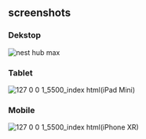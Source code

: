 ## screenshots

### Dekstop
![nest hub max](https://github.com/user-attachments/assets/30bfd8d5-e3bd-4198-a73b-ca779bd709e3)

### Tablet
![127 0 0 1_5500_index html(iPad Mini)](https://github.com/user-attachments/assets/b23cf08f-3ff0-451b-94f3-46d638fc2e5b)

### Mobile
![127 0 0 1_5500_index html(iPhone XR)](https://github.com/user-attachments/assets/1dffb935-9bb0-4cd9-8d90-eb34cc790547)

